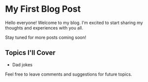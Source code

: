 # My First Blog Post


Hello everyone! Welcome to my blog. I'm excited to start sharing my thoughts and experiences with you all.


Stay tuned for more posts coming soon!


## Topics I'll Cover


- Dad jokes


Feel free to leave comments and suggestions for future topics.

